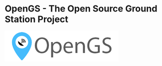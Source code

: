 # OpenGS - The Open Source Ground Station Project
![logo](https://github.com/nik012003/OpenGS/raw/master/resources/OpenGS-title.png)
